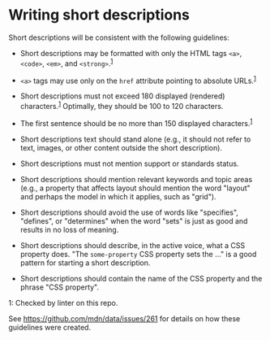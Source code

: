 # Writing short descriptions

Short descriptions will be consistent with the following guidelines:

* Short descriptions may be formatted with only the HTML tags `<a>`, `<code>`, `<em>`, and `<strong>`.<sup>[1](#footnote1)</sup>
* `<a>` tags may use only on the `href` attribute pointing to absolute URLs.<sup>[1](#footnote1)</sup>
* Short descriptions must not exceed 180 displayed (rendered) characters.<sup>[1](#footnote1)</sup> Optimally, they should be 100 to 120 characters.
* The first sentence should be no more than 150 displayed characters.<sup>[1](#footnote1)</sup>
* Short descriptions text should stand alone (e.g., it should not refer to text, images, or other content outside the short description).
* Short descriptions must not mention support or standards status.
* Short descriptions should mention relevant keywords and topic areas (e.g., a property that affects layout should mention the word "layout" and perhaps the model in which it applies, such as "grid").
* Short descriptions should avoid the use of words like "specifies", "defines", or "determines" when the word "sets" is just as good and results in no loss of meaning.

* Short descriptions should describe, in the active voice, what a CSS property does. "The `some-property` CSS property sets the …" is a good pattern for starting a short description.
* Short descriptions should contain the name of the CSS property and the phrase "CSS property".

<a name="footnote1">1</a>: Checked by linter on this repo.

See https://github.com/mdn/data/issues/261 for details on how these guidelines were created.
